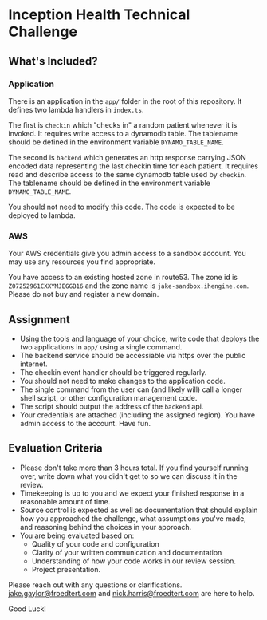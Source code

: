# Inception Health Technical Challenge

## What's Included?

### Application

There is an application in the `app/` folder in the root of this repository. It defines two lambda handlers in `index.ts`. 

The first is `checkin` which "checks in" a random patient whenever it is invoked. It requires write access to a dynamodb table. The tablename should be defined in the environment variable `DYNAMO_TABLE_NAME`.

The second is `backend` which generates an http response carrying JSON encoded data representing the last checkin time for each patient. It requires read and describe access to the same dynamodb table used by `checkin`. The tablename should be defined in the environment variable `DYNAMO_TABLE_NAME`.

You should not need to modify this code. The code is expected to be deployed to lambda.

### AWS

Your AWS credentials give you admin access to a sandbox account. You may use any resources you find appropriate.

You have access to an existing hosted zone in route53. The zone id is `Z07252961CXXYMJEGGB16` and the zone name is `jake-sandbox.ihengine.com`. Please do not buy and register a new domain.

## Assignment

* Using the tools and language of your choice, write code that deploys the two applications in `app/` using a single command.
* The backend service should be accessiable via https over the public internet.
* The checkin event handler should be triggered regularly.
* You should not need to make changes to the application code.
* The single command from the user can (and likely will) call a longer shell script, or other configuration management code.
* The script should output the address of the `backend` api.
* Your credentials are attached (including the assigned region). You have admin access to the account. Have fun.

## Evaluation Criteria

* Please don't take more than 3 hours total. If you find yourself running over, write down what you didn't get to so we can discuss it in the review.
* Timekeeping is up to you and we expect your finished response in a reasonable amount of time.
* Source control is expected as well as documentation that should explain how you approached the challenge, what assumptions you've made, and reasoning behind the choices in your approach.
* You are being evaluated based on:
  * Quality of your code and configuration
  * Clarity of your written communication and documentation
  * Understanding of how your code works in our review session.
  * Project presentation.

Please reach out with any questions or clarifications. jake.gaylor@froedtert.com and nick.harris@froedtert.com are here to help.

Good Luck!
